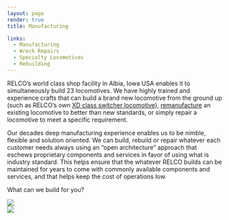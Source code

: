 ```yaml
---
layout: page
render: true
title: Manufacturing

links:
  - Manufacturing
  - Wreck Repairs
  - Specialty Locomotives
  - Rebuilding
---
```

RELCO’s world class shop facility in Albia, Iowa USA enables it to simultaneously build 23 locomotives.  We have highly trained and experience crafts that can build a brand new locomotive from the ground up (such as RELCO’s own [XD class switcher locomotive](/XD/)), [remanufacture](/Rebuid/) an existing locomotive to better than new standards, or simply repair a locomotive to meet a specific requirement.

Our decades deep manufacturing experience enables us to be nimble, flexible and solution oriented.   We can build, rebuild or repair whatever each customer needs always using an “open architecture” approach that eschews proprietary components and services in favor of using what is industry standard.  This helps ensure that the whatever RELCO builds can be maintained for years to come with commonly available components and services, and that helps keep the cost of operations low.

What can we build for you?

 <div class="row">
   <div class="col-md-6">
     <img src="{{site.baseurl}}/images/image1079.jpg" class="img-responsive">
   </div>

   <div class="col-md-6">
     <img src="{{site.baseurl}}/images/image1088.jpg" class="img-responsive">
   </div>
 </div>
